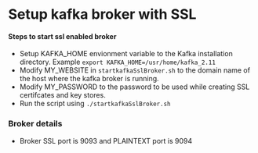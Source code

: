 # Setup kafka broker with SSL


#### Steps to start ssl enabled broker

- Setup KAFKA_HOME envionment variable to the Kafka installation directory. Example `export KAFKA_HOME=/usr/home/kafka_2.11`
- Modify MY_WEBSITE in `startkafkaSslBroker.sh` to the domain name of the host where the kafka broker is running.
- Modify MY_PASSWORD to the password to be used while creating SSL certifcates and key stores.
- Run the script using `./startkafkaSslBroker.sh`

### Broker details

- Broker SSL port is 9093 and PLAINTEXT port is 9094